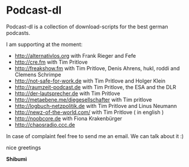 # Podcast-dl

Podcast-dl is a collection of download-scripts for the best german podcasts.

I am supporting at the moment:

* http://alternativlos.org with Frank Rieger and Fefe
* http://cre.fm with Tim Pritlove
* http://freakshow.fm with Tim Pritlove, Denis Ahrens, hukl, roddi and Clemens Schrimpe
* http://not-safe-for-work.de with Tim Pritlove and Holger Klein
* http://raumzeit-podcast.de with Tim Pritlove, the ESA and the DLR
* http://der-lautsprecher.de with Tim Pritlove
* http://metaebene.me/diegesellschafter with Tim pritlove
* http://logbuch-netzpolitik.de with Tim Pritlove and Linus Neumann
* http://newz-of-the-world.com/ with Tim Pritlove ( in english )
* http://noobcore.de with Fiona Krakenbürger 
* http://chaosradio.ccc.de 

In case of complaint feel free to send me an email. We can talk about it :)

nice greetings

**Shibumi**
